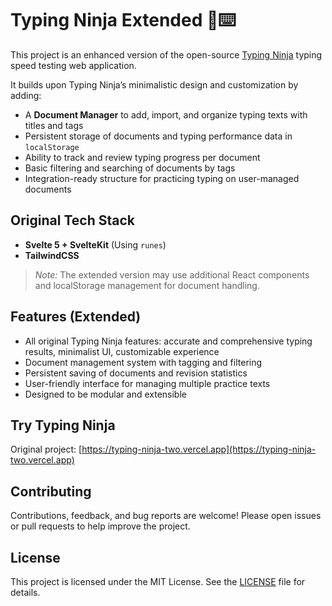 # Typing Ninja Extended 🥷⌨️

This project is an enhanced version of the open-source [Typing Ninja](https://typing-ninja-two.vercel.app) typing speed testing web application.

It builds upon Typing Ninja’s minimalistic design and customization by adding:

* A **Document Manager** to add, import, and organize typing texts with titles and tags
* Persistent storage of documents and typing performance data in `localStorage`
* Ability to track and review typing progress per document
* Basic filtering and searching of documents by tags
* Integration-ready structure for practicing typing on user-managed documents

## Original Tech Stack

* **Svelte 5 + SvelteKit** (Using `runes`)
* **TailwindCSS**

> *Note:* The extended version may use additional React components and localStorage management for document handling.

## Features (Extended)

* All original Typing Ninja features: accurate and comprehensive typing results, minimalist UI, customizable experience
* Document management system with tagging and filtering
* Persistent saving of documents and revision statistics
* User-friendly interface for managing multiple practice texts
* Designed to be modular and extensible

## Try Typing Ninja

Original project: [https://typing-ninja-two.vercel.app](https://typing-ninja-two.vercel.app)

## Contributing

Contributions, feedback, and bug reports are welcome! Please open issues or pull requests to help improve the project.

## License

This project is licensed under the MIT License. See the [LICENSE](LICENSE) file for details.

